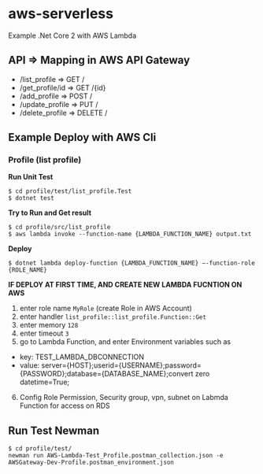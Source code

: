 # aws-serverless
Example .Net Core 2 with AWS Lambda

## API => Mapping in AWS API Gateway
- /list_profile => GET /
- /get_profile/id => GET /{id}
- /add_profile => POST /
- /update_profile => PUT /
- /delete_profile => DELETE /


## Example Deploy with AWS Cli
### Profile (list profile)
**Run Unit Test**
```
$ cd profile/test/list_profile.Test
$ dotnet test
```

**Try to Run and Get result**
```
$ cd profile/src/list_profile
$ aws lambda invoke --function-name {LAMBDA_FUNCTION_NAME} output.txt
```

**Deploy**
```
$ dotnet lambda deploy-function {LAMBDA_FUNCTION_NAME} –-function-role {ROLE_NAME}
```


**IF DEPLOY AT FIRST TIME, AND CREATE NEW LAMBDA FUCNTION ON AWS**
1. enter role name `MyRole` (create Role in AWS Account)
2. enter handler `list_profile::list_profile.Function::Get`
3. enter memory `128`
4. enter timeout `3`
5. go to Lambda Function, and enter Environment variables such as
- key: TEST_LAMBDA_DBCONNECTION 
- value: server={HOST};userid={USERNAME};password={PASSWORD};database={DATABASE_NAME};convert zero datetime=True;
6. Config Role Permission, Security group, vpn, subnet on Labmda Function for access on RDS

## Run Test Newman

```
$ cd profile/test/
newman run AWS-Lambda-Test_Profile.postman_collection.json -e AWSGateway-Dev-Profile.postman_environment.json
```
